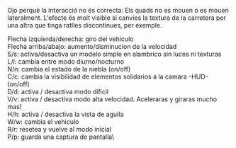 Ojo perquè la interacció no és correcta: 
Els quads no es mouen o es mouen lateralment. L'efecte és molt visible si canvies la textura de la carretera per una altra que tinga ratlles discontínues, per exemple.

Flecha izquierda/derecha: giro del vehiculo\
Flecha arriba/abajo: aumento/disminucion de la velocidad\
S/s: activa/desactiva un modelo simple en alambrico sin luces ni texturas\
L/l: cambia entre modo diurno/nocturno\
N/n: cambia el estado de la niebla (on/off)\
C/c: cambia la visibilidad de elementos solidarios a la camara -HUD- (on/off)\
D/d: activa / desactiva modo dificil\
V/v: activa / desactiva modo alta velocidad. Aceleraras y giraras mucho mas!\
H/h: activa / desactiva la vista de aguila\
W/w: cambia el vehiculo\
R/r: resetea y vuelve al modo inicial\
P/p: guarda una captura de pantalla\
